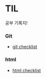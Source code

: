 # TIL
공부 기록지!
### Git
*  [git checklist](https://github.com/buhyun1/TIL/blob/main/git/git)

### html
*  [html checklist](https://github.com/buhyun1/TIL/blob/main/html/html.txt)

